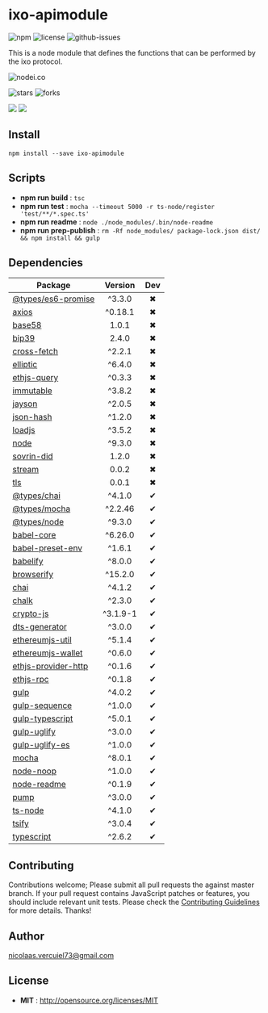 # ixo-apimodule

![npm](https://img.shields.io/npm/v/@ixo/ixo-apimodule.svg)
![license](https://img.shields.io/npm/l/@ixo/ixo-apimodule.svg)
![github-issues](https://img.shields.io/github/issues/ixofoundation/ixo-apimodule.svg)

This is a node module that defines the functions that can be performed by the ixo protocol.

![nodei.co](https://nodei.co/npm/@ixo/ixo-apimodule.png?downloads=true&downloadRank=true&stars=true)

![stars](https://img.shields.io/github/stars/ixofoundation/ixo-apimodule.svg)
![forks](https://img.shields.io/github/forks/ixofoundation/ixo-apimodule.svg)

![](https://david-dm.org/ixofoundation/ixo-apimodule/status.svg)
![](https://david-dm.org/ixofoundation/ixo-apimodule/dev-status.svg)

## Install
`npm install --save ixo-apimodule`

## Scripts
 - **npm run build** : `tsc`
 - **npm run test** : `mocha --timeout 5000 -r ts-node/register 'test/**/*.spec.ts'`
 - **npm run readme** : `node ./node_modules/.bin/node-readme`
 - **npm run prep-publish** : `rm -Rf node_modules/ package-lock.json dist/ && npm install && gulp`

## Dependencies
Package | Version | Dev
--- |:---:|:---:
[@types/es6-promise](https://www.npmjs.com/package/@types/es6-promise) | ^3.3.0 | ✖ 
[axios](https://www.npmjs.com/package/axios) | ^0.18.1 | ✖ 
[base58](https://www.npmjs.com/package/base58) | 1.0.1 | ✖ 
[bip39](https://www.npmjs.com/package/bip39) | 2.4.0 | ✖ 
[cross-fetch](https://www.npmjs.com/package/cross-fetch) | ^2.2.1 | ✖ 
[elliptic](https://www.npmjs.com/package/elliptic) | ^6.4.0 | ✖ 
[ethjs-query](https://www.npmjs.com/package/ethjs-query) | ^0.3.3 | ✖ 
[immutable](https://www.npmjs.com/package/immutable) | ^3.8.2 | ✖ 
[jayson](https://www.npmjs.com/package/jayson) | ^2.0.5 | ✖ 
[json-hash](https://www.npmjs.com/package/json-hash) | ^1.2.0 | ✖ 
[loadjs](https://www.npmjs.com/package/loadjs) | ^3.5.2 | ✖ 
[node](https://www.npmjs.com/package/node) | ^9.3.0 | ✖ 
[sovrin-did](https://www.npmjs.com/package/sovrin-did) | 1.2.0 | ✖ 
[stream](https://www.npmjs.com/package/stream) | 0.0.2 | ✖ 
[tls](https://www.npmjs.com/package/tls) | 0.0.1 | ✖ 
[@types/chai](https://www.npmjs.com/package/@types/chai) | ^4.1.0 | ✔ 
[@types/mocha](https://www.npmjs.com/package/@types/mocha) | ^2.2.46 | ✔ 
[@types/node](https://www.npmjs.com/package/@types/node) | ^9.3.0 | ✔ 
[babel-core](https://www.npmjs.com/package/babel-core) | ^6.26.0 | ✔ 
[babel-preset-env](https://www.npmjs.com/package/babel-preset-env) | ^1.6.1 | ✔ 
[babelify](https://www.npmjs.com/package/babelify) | ^8.0.0 | ✔ 
[browserify](https://www.npmjs.com/package/browserify) | ^15.2.0 | ✔ 
[chai](https://www.npmjs.com/package/chai) | ^4.1.2 | ✔ 
[chalk](https://www.npmjs.com/package/chalk) | ^2.3.0 | ✔ 
[crypto-js](https://www.npmjs.com/package/crypto-js) | ^3.1.9-1 | ✔ 
[dts-generator](https://www.npmjs.com/package/dts-generator) | ^3.0.0 | ✔ 
[ethereumjs-util](https://www.npmjs.com/package/ethereumjs-util) | ^5.1.4 | ✔ 
[ethereumjs-wallet](https://www.npmjs.com/package/ethereumjs-wallet) | ^0.6.0 | ✔ 
[ethjs-provider-http](https://www.npmjs.com/package/ethjs-provider-http) | ^0.1.6 | ✔ 
[ethjs-rpc](https://www.npmjs.com/package/ethjs-rpc) | ^0.1.8 | ✔ 
[gulp](https://www.npmjs.com/package/gulp) | ^4.0.2 | ✔ 
[gulp-sequence](https://www.npmjs.com/package/gulp-sequence) | ^1.0.0 | ✔ 
[gulp-typescript](https://www.npmjs.com/package/gulp-typescript) | ^5.0.1 | ✔ 
[gulp-uglify](https://www.npmjs.com/package/gulp-uglify) | ^3.0.0 | ✔ 
[gulp-uglify-es](https://www.npmjs.com/package/gulp-uglify-es) | ^1.0.0 | ✔ 
[mocha](https://www.npmjs.com/package/mocha) | ^8.0.1 | ✔ 
[node-noop](https://www.npmjs.com/package/node-noop) | ^1.0.0 | ✔ 
[node-readme](https://www.npmjs.com/package/node-readme) | ^0.1.9 | ✔ 
[pump](https://www.npmjs.com/package/pump) | ^3.0.0 | ✔ 
[ts-node](https://www.npmjs.com/package/ts-node) | ^4.1.0 | ✔ 
[tsify](https://www.npmjs.com/package/tsify) | ^3.0.4 | ✔ 
[typescript](https://www.npmjs.com/package/typescript) | ^2.6.2 | ✔ 

## Contributing
Contributions welcome; Please submit all pull requests the against master branch. If your pull request contains JavaScript patches or features, you should include relevant unit tests. Please check the [Contributing Guidelines](contributng.md) for more details. Thanks!

## Author
nicolaas.vercuiel73@gmail.com

## License
 - **MIT** : http://opensource.org/licenses/MIT
